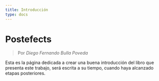 ```yaml
---
title: Introducción
type: docs
---
```


# Postefects
> Por *Diego Fernando Bulla Poveda*

Esta es la página dedicada a crear una buena introducción del libro que 
presenta este trabajo, será escrita a su tiempo, cuando haya alcanzado etapas posteriores.

<!-- hugo server -D --disableFastRender -->